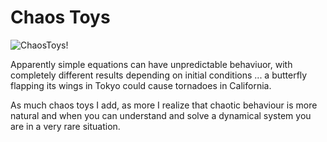 Chaos Toys
==========

![ChaosToys!](https://raw.github.com/fibo/vvvv-ChaosToys/master/images/LorentzAttractor.png)

Apparently simple equations can have unpredictable behaviuor, with completely different results depending on initial conditions ... a butterfly flapping its wings in Tokyo could cause tornadoes in California.

As much chaos toys I add, as more I realize that chaotic behaviour is more natural and when you can understand and solve a dynamical system you are in a very rare situation.

